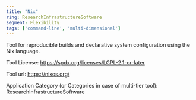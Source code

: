```yaml
---
title: "Nix"
ring: ResearchInfrastructureSoftware
segment: Flexibility
tags: ['command-line', 'multi-dimensional']
---
```

Tool for reproducible builds and declarative system configuration using the Nix language.

Tool License: https://spdx.org/licenses/LGPL-2.1-or-later

Tool url: https://nixos.org/

Application Category (or Categories in case of multi-tier tool): ResearchInfrastructureSoftware

